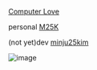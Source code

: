 [Computer Love](https://www.youtube.com/watch?v=_aVa7qVKUHI)

personal [M25K](https://minju25kim.github.io/m25k/)

(not yet)dev [minju25kim](https://www.minju25kim.com)

![image](https://github.com/minju25kim/minju25kim/assets/48757517/dfb400e8-9001-4a0e-93b3-8b4086bb3543)
